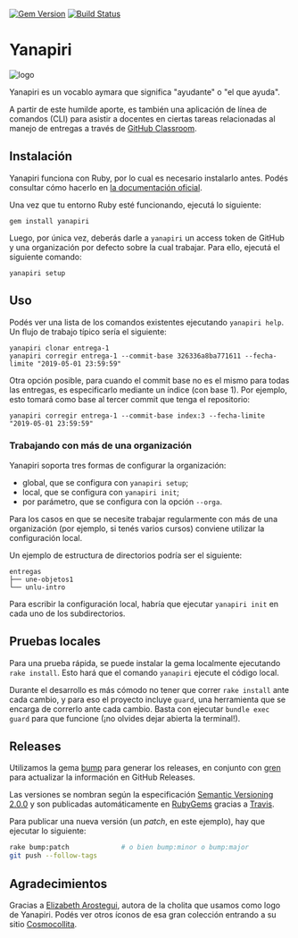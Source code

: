 [![Gem Version](https://badge.fury.io/rb/yanapiri.svg)](https://rubygems.org/gems/yanapiri)
[![Build Status](https://travis-ci.org/uqbar-project/yanapiri.svg?branch=master)](https://travis-ci.org/uqbar-project/yanapiri)

# Yanapiri

![logo](https://user-images.githubusercontent.com/1585835/57146278-53838f00-6d9b-11e9-9875-56dc509e4943.png)


Yanapiri es un vocablo aymara que significa "ayudante" o "el que ayuda".

A partir de este humilde aporte, es también una aplicación de línea de comandos (CLI) para asistir a docentes en ciertas tareas relacionadas al manejo de entregas a través de [GitHub Classroom](https://classroom.github.com/).

## Instalación

Yanapiri funciona con Ruby, por lo cual es necesario instalarlo antes. Podés consultar cómo hacerlo en [la documentación oficial](https://www.ruby-lang.org/es/documentation/installation/).

Una vez que tu entorno Ruby esté funcionando, ejecutá lo siguiente:

```
gem install yanapiri
```

Luego, por única vez, deberás darle a `yanapiri` un access token de GitHub y una organización por defecto sobre la cual trabajar. Para ello, ejecutá el siguiente comando:

```
yanapiri setup
```

## Uso

Podés ver una lista de los comandos existentes ejecutando `yanapiri help`.
Un flujo de trabajo típico sería el siguiente:

```
yanapiri clonar entrega-1
yanapiri corregir entrega-1 --commit-base 326336a8ba771611 --fecha-limite "2019-05-01 23:59:59"
```

Otra opción posible, para cuando el commit base no es el mismo para todas las entregas, es especificarlo mediante un índice (con base 1). Por ejemplo, esto tomará como base al tercer commit que tenga el repositorio:

```
yanapiri corregir entrega-1 --commit-base index:3 --fecha-limite "2019-05-01 23:59:59"
```



### Trabajando con más de una organización

Yanapiri soporta tres formas de configurar la organización:
* global, que se configura con `yanapiri setup`;
* local, que se configura con `yanapiri init`;
* por parámetro, que se configura con la opción `--orga`.

Para los casos en que se necesite trabajar regularmente con más de una organización (por ejemplo, si tenés varios cursos) conviene utilizar la configuración local.

Un ejemplo de estructura de directorios podría ser el siguiente:

```
entregas
├── une-objetos1
└── unlu-intro
```

Para escribir la configuración local, habría que ejecutar `yanapiri init` en cada uno de los subdirectorios.

## Pruebas locales

Para una prueba rápida, se puede instalar la gema localmente ejecutando `rake install`. Esto hará que el comando `yanapiri` ejecute el código local.

Durante el desarrollo es más cómodo no tener que correr `rake install` ante cada cambio, y para eso el proyecto incluye `guard`, una herramienta que se encarga de correrlo ante cada cambio. Basta con ejecutar `bundle exec guard` para que funcione (¡no olvides dejar abierta la terminal!). 

## Releases

Utilizamos la gema [bump](https://github.com/gregorym/bump) para generar los releases, en conjunto con [gren](https://github.com/github-tools/github-release-notes) para actualizar la información en GitHub Releases.

Las versiones se nombran según la especificación [Semantic Versioning 2.0.0](https://semver.org/) y son publicadas automáticamente en [RubyGems](http://rubygems.org) gracias a [Travis](https://travis-ci.org).

Para publicar una nueva versión (un _patch_, en este ejemplo), hay que ejecutar lo siguiente:

```bash
rake bump:patch             # o bien bump:minor o bump:major
git push --follow-tags
```

## Agradecimientos

Gracias a [Elizabeth Arostegui](http://www.coloripop.com/), autora de la cholita que usamos como logo de Yanapiri. Podés ver otros íconos de esa gran colección entrando a su sitio [Cosmocollita](http://cosmocollita.com/).
